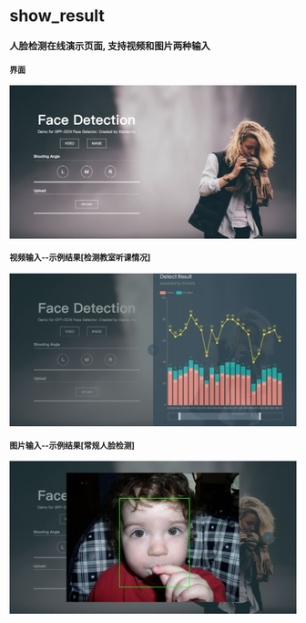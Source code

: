 # show_result
### 人脸检测在线演示页面, 支持视频和图片两种输入

#### 界面
![](./1.png)

#### 视频输入--示例结果[检测教室听课情况]
![](./2.png)

#### 图片输入--示例结果[常规人脸检测]
![](./3.png)
